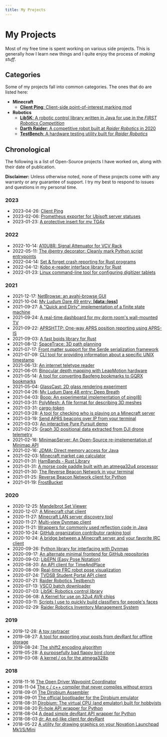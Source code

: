 ```yaml
---
title: My Projects
---
```


# My Projects

Most of my free time is spent working on various side projects. This is generally how I learn new things and I quite enjoy the process of *making stuff*.

## Categories

Some of my projects fall into common categories. The ones that do are listed here:

- **Minecraft**
  - [**Client Ping**: Client-side point-of-interest marking mod](https://ewp.fyi/client-ping)
- **Robotics**
  - [**Lib5K**: A robotic control library written in Java for use in the *FIRST Robotics Competition*](https://github.com/frc5024/lib5k)
  - [**Darth Raider**: A competitive robot built at *Raider Robotics* in 2020](/projects/darth-raider)
  - [**TestBench**: A hardware testing utility built for *Raider Robotics*](https://github.com/frc5024/testbench)

## Chronological

The following is a list of Open-Source projects I have worked on, along with their date of publication.

**Disclaimer:** Unless otherwise noted, none of these projects come with any warranty or any
guarantee of support. I try my best to respond to issues and questions in my personal time.


### 2023

- 2023-04-26: [Client Ping](https://ewp.fyi/client-ping)
- 2023-02-06: [Prometheus exporter for Ubisoft server statuses](https://github.com/ewpratten/ubisoft_status_exporter)
- 2023-01-23: [A protective insert for my TG4x](https://github.com/ewpratten/tg4x-casing)

### 2022

- 2022-10-14: [A10U8R: Signal Attenuator for VCV Rack](https://github.com/ewpratten/A10U8R)
- 2022-05-11: [The @entry decorator: Cleanly mark Python script entrypoints](https://github.com/ewpratten/atentry)
- 2022-04-14: [Set & forget crash reporting for Rust programs](https://github.com/ewpratten/crashreport-rs)
- 2022-04-12: [Kobo e-reader interface library for Rust](https://github.com/ewpratten/kobo-rs)
- 2022-01-23: [Linux command-line tool for configuring digitizer tablets](https://github.com/ewpratten/tabset)

### 2021

- 2021-12-17: [NetBrowse: an avahi-browse GUI](https://github.com/ewpratten/netbrowse)
- 2021-10-04: [My Ludum Dare 49 entry: <strong>[data::loss]</strong>](https://github.com/ewpratten/ludum-dare-49)
- 2021-09-27: [A "Quick and Dirty" implementation of a finite state machine](https://github.com/ewpratten/dirty-fsm)
- 2021-09-24: [A real-time dashboard for my dorm room's wall-mounted TV](https://github.com/ewpratten/dorm-dash)
- 2021-09-22: [APRSHTTP: One-way APRS position reporting using APRS-IS](https://github.com/ewpratten/aprshttp)
- 2021-09-03: [A fast boids library for Rust](https://github.com/ewpratten/boids-rs)
- 2021-08-12: [SpaceTrace: 3D path planning](https://github.com/ewpratten/spacetrace)
- 2021-07-17: [Front matter support for the Serde serialization framework](https://github.com/ewpratten/serde-frontmatter)
- 2021-07-09: [CLI tool for providing information about a specific UNIX timestamp](https://github.com/ewpratten/tsinfo)
- 2021-06-13: [An internet teletype reader](https://github.com/ewpratten/ittyr)
- 2021-06-01: [Binocular depth mapping with LeapMotion hardware](https://github.com/ewpratten/OpenDepthMap)
- 2021-05-14: [A tool for converting Baofeng bookmarks to GQRX bookmarks](https://github.com/ewpratten/baofeng2gqrx)
- 2021-05-04: [GlassCast: 2D glass rendering experiment](https://github.com/ewpratten/glasscast)
- 2021-04-26: [My Ludum Dare 48 entry: Deep Breath](https://github.com/ewpratten/ludum-dare-48)
- 2021-04-03: [Boop: An experimental implementation of ping(8)](https://github.com/ewpratten/boop)
- 2021-03-31: [PolyMesh: A file format for describing 3D meshes](https://github.com/ewpratten/polymesh)
- 2021-03-31: [cargo-token](https://github.com/ewpratten/cargo-token)
- 2021-03-28: [A tool for checking who is playing on a Minecraft server](https://github.com/ewpratten/mcq)
- 2021-03-19: [Send APRS beacons over IP from your terminal](https://github.com/ewpratten/aprs-bcn)
- 2021-03-03: [An interactive Pure Pursuit demo](https://github.com/ewpratten/pathfollowing-demo)
- 2021-02-25: [Graph 3D positional data extracted from DJI drone telemetry](https://github.com/ewpratten/dji3d)
- 2021-02-16: [MinimapServer: An Open-Source re-implementation of Minimap API](https://github.com/ewpratten/MinimapServer)
- 2021-02-16: [JDMA: Direct memory access for Java](https://github.com/ewpratten/JDMA)
- 2021-02-03: [Minecraft market cap calculator](https://github.com/ewpratten/MarketCap)
- 2021-01-31: [HamBands - Rust Library](https://github.com/ewpratten/hambands)
- 2021-01-31: [A morse code paddle built with an atmega32u4 processor](https://github.com/ewpratten/ardupaddle)
- 2021-01-30: [The Reverse Beacon Network in your terminal](https://github.com/ewpratten/rbn)
- 2021-01-25: [Reverse Beacon Network client for Python](https://github.com/ewpratten/pyRBN)
- 2021-01-19: [FrostBucket](https://github.com/ewpratten/FrostBucket)

### 2020

- 2020-12-25: [Mandelbrot Set Viewer](https://github.com/ewpratten/mandelbrot)
- 2020-12-07: [A Minecraft chat client](https://github.com/ewpratten/mchat)
- 2020-11-27: [Minecraft LAN server discovery tool](https://github.com/ewpratten/mcdiscovery)
- 2020-11-27: [Multi-view Dynmap client](https://github.com/ewpratten/birdseye)
- 2020-11-21: [Wrappers for commonly used reflection code in Java](https://github.com/ewpratten/legalaccess)
- 2020-10-24: [GitHub organization contributor ranking tool](https://github.com/ewpratten/orgstat)
- 2020-10-24: [A bridge between a Minecraft server and your favorite IRC client](https://github.com/ewpratten/chatster)
- 2020-09-26: [Python library for interfacing with Dynmap](https://github.com/ewpratten/dynpy)
- 2020-09-17: [An alternate minimal frontend for GitHub repositories](https://github.com/ewpratten/ner)
- 2020-09-02: [LibEPN (Easy Pose Notation)](https://github.com/ewpratten/libepn)
- 2020-08-20: [An API client for TimeAndPlace](https://github.com/ewpratten/timeandplace-api)
- 2020-08-09: [Real-time FRC robot pose visualization](https://github.com/ewpratten/FRCWorld)
- 2020-07-24: [TVDSB Student Portal API client](https://github.com/ewpratten/tvdsb-student-api)
- 2020-07-21: [Raider Robotics Testbench](https://github.com/frc5024/testbench)
- 2020-07-13: [VSCO batch downloader](https://github.com/ewpratten/vsco-batch-dl)
- 2020-07-03: [Lib5K: Robotics control library](https://github.com/frc5024/lib5k)
- 2020-06-08: [A Kernel for use on 32u4 AVR chips](https://github.com/ewpratten/os32u4)
- 2020-03-11: [Scripts I use to quickly build classifiers for people's faces](https://github.com/ewpratten/easy-faces)
- 2020-02-29: [Raider Robotics Inventory Management System](https://github.com/frc5024/parts)

### 2019

- 2019-12-28: [A toy raytracer](https://github.com/ewpratten/Rayzor)
- 2019-08-27: [A tool for exporting your posts from devRant for offline storage](https://github.com/ewpratten/devrant-dl)
- 2019-08-24: [The shift2 encoding algorithm](https://github.com/ewpratten/shift)
- 2019-05-28: [A purposefully bad flappy bird clone](https://github.com/ewpratten/FlippyCat)
- 2019-03-08: [A kernel / os for the atmega328p](https://github.com/ewpratten/os328)

### 2018

- 2018-11-16 [The Open Driver Waypoint Coordinator](https://github.com/ewpratten/ODWC)
- 2018-11-04 [The c / c++ compiler that never compiles without errors](https://github.com/ewpratten/eco)
- 2018-09-01 [The Dirobium Assembler](https://github.com/ewpratten/DirAS)
- 2018-09-01 [The official bootloader for the Dirobium emulator](https://github.com/ewpratten/Deuterium)
- 2018-08-31 [Dirobium: The virtual CPU (and emulator) built for hobbyists](https://github.com/ewpratten/Dirobium)
- 2018-08-20 [Pi-hole API wrapper for Python](https://github.com/ewpratten/pihole-api)
- 2018-08-04 [A dead simple devRant API wrapper for Python](https://github.com/ewpratten/devRantSimple)
- 2018-08-03 [dr: An ed-like client for devRant](https://github.com/ewpratten/dr)
- 2018-05-22 [A utility for drawing graphics on your Novation Launchpad Mk1/S/Mini](https://github.com/ewpratten/launchdraw)
